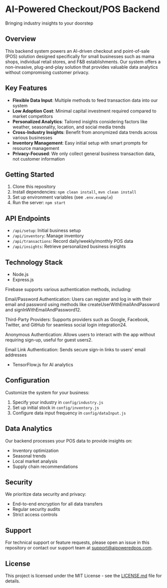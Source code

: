 # AI-Powered Checkout/POS Backend

Bringing industry insights to your doorstep

## Overview

This backend system powers an AI-driven checkout and point-of-sale (POS) solution designed specifically for small businesses such as mama shops, individual retail stores, and F&B establishments. Our system offers a non-invasive, plug-and-play solution that provides valuable data analytics without compromising customer privacy.

## Key Features

- **Flexible Data Input**: Multiple methods to feed transaction data into our system
- **Low Adoption Cost**: Minimal capital investment required compared to market competitors
- **Personalized Analytics**: Tailored insights considering factors like weather, seasonality, location, and social media trends
- **Cross-Industry Insights**: Benefit from anonymized data trends across various businesses
- **Inventory Management**: Easy initial setup with smart prompts for resource management
- **Privacy-Focused**: We only collect general business transaction data, not customer information

## Getting Started

1. Clone this repository
2. Install dependencies: `npm clean install`, `mvn clean install`
3. Set up environment variables (see `.env.example`)
4. Run the server: `npm start`

## API Endpoints

- `/api/setup`: Initial business setup
- `/api/inventory`: Manage inventory
- `/api/transactions`: Record daily/weekly/monthly POS data
- `/api/insights`: Retrieve personalized business insights

## Technology Stack

- Node.js
- Express.js
  
Firebase supports various authentication methods, including:

Email/Password Authentication: Users can register and log in with their email and password using methods like createUserWithEmailAndPassword and signInWithEmailAndPassword12.

Third-Party Providers: Supports providers such as Google, Facebook, Twitter, and GitHub for seamless social login integration24.

Anonymous Authentication: Allows users to interact with the app without requiring sign-up, useful for guest users2.

Email Link Authentication: Sends secure sign-in links to users' email addresses
- TensorFlow.js for AI analytics

## Configuration

Customize the system for your business:

1. Specify your industry in `config/industry.js`
2. Set up initial stock in `config/inventory.js`
3. Configure data input frequency in `config/dataInput.js`

## Data Analytics

Our backend processes your POS data to provide insights on:

- Inventory optimization
- Seasonal trends
- Local market analysis
- Supply chain recommendations

## Security

We prioritize data security and privacy:

- End-to-end encryption for all data transfers
- Regular security audits
- Strict access controls

## Support

For technical support or feature requests, please open an issue in this repository or contact our support team at support@aipoweredpos.com.

## License

This project is licensed under the MIT License - see the [LICENSE.md](LICENSE.md) file for details.
